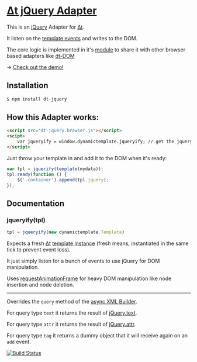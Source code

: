 # [Δt jQuery Adapter](https://github.com/dodo/node-dt-jquery/)

This is an [jQuery](http://jquery.com/) Adapter for [Δt](http://dodo.github.com/node-dynamictemplate/).

It listen on the [template events](http://dodo.github.com/node-asyncxml/#section-4) and writes to the DOM.

The core logic is implemented in it's [module](http://github.com/dodo/node-dt-browser) to share it with other browser based adapters like [dt-DOM](http://dodo.github.com/node-dt-dom)

→ [Check out the demo!](http://dodo.github.com/node-dynamictemplate/example/backbone.html)

## Installation

```bash
$ npm install dt-jquery
```

## How this Adapter works:

```html
<script src="dt-jquery.browser.js"></script>
<scipt>
    var jqueryify = window.dynamictemplate.jqueryify; // get the jquery adapter
</script>
```

Just throw your template in and add it to the DOM when it's ready:

```javascript
var tpl = jquerify(template(mydata));
tpl.ready(function () {
    $('.container').append(tpl.jquery);
});
```

## Documentation

### jqueryify(tpl)

```javascript
tpl = jqueryify(new dynamictemplate.Template)
```
Expects a fresh [Δt](http://dodo.github.com/node-dynamictemplate/) [template instance](http://dodo.github.com/node-dynamictemplate/doc.html) (fresh means, instantiated in the same tick to prevent event loss).

It just simply listen for a bunch of events to use jQuery for DOM manipulation.

Uses [requestAnimationFrame](http://paulirish.com/2011/requestanimationframe-for-smart-animating/) for heavy DOM manipulation like node insertion and node deletion.

----

Overrides the `query` method of the [async XML Builder](http://dodo.github.com/node-asyncxml/#section-3-1).

For query type `text` it returns the result of [jQuery.text](http://api.jquery.com/text/).

For query type `attr` it returns the result of [jQuery.attr](http://api.jquery.com/attr/).

For query type `tag` it returns a dummy object that it will receive again on an `add` event.

[![Build Status](https://secure.travis-ci.org/dodo/node-dt-jquery.png)](http://travis-ci.org/dodo/node-dt-jquery)
